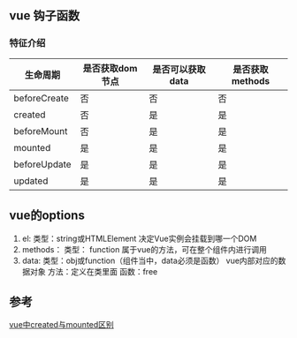 
## vue 钩子函数
### 特征介绍
| 生命周期 | 是否获取dom节点 | 是否可以获取data | 是否获取methods |
| ----------| --------------- | ---------------- | --------------- |
| beforeCreate    | 否              | 否               | 否              |
| created            | 否              | 是               | 是              |
| beforeMount   | 否              | 是               | 是              |
| mounted         | 是              | 是               | 是              |
| beforeUpdate | 是              | 是               | 是              |
| updated          | 是              | 是               | 是              |

## vue的options
1. el: 
    类型：string或HTMLElement
    决定Vue实例会挂载到哪一个DOM
2. methods：
   类型： function
   属于vue的方法，可在整个组件内进行调用
3. data:
    类型：obj或function（组件当中，data必须是函数）
    vue内部对应的数据对象
方法：定义在类里面
函数：free

## 参考
[vue中created与mounted区别](https://segmentfault.com/a/1190000020058583)

